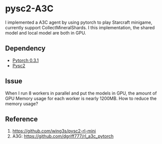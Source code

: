 # pysc2-A3C

I implemented a A3C agent by using pytorch to play Starcraft minigame, currently support CollectMineralShards. I this implementation, the shared model and local model are both in GPU.

## Dependency
- [Pytorch 0.3.1](http://pytorch.org/)
- [Pysc2](https://github.com/deepmind/pysc2)

## Issue
When I run 8 workers in parallel and put the models in GPU, the amount of GPU Memory usage for each worker is nearly 1200MB. How to reduce the memory usage?



## Reference
1. https://github.com/wing3s/pysc2-rl-mini
2. A3G: https://github.com/dgriff777/rl_a3c_pytorch
